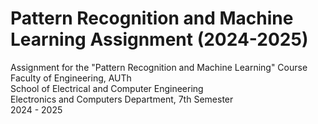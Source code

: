 # Pattern Recognition and Machine Learning Assignment (2024-2025)

Assignment for the "Pattern Recognition and Machine Learning" Course\
Faculty of Engineering, AUTh\
School of Electrical and Computer Engineering\
Electronics and Computers Department, 7th Semester\
2024 - 2025
